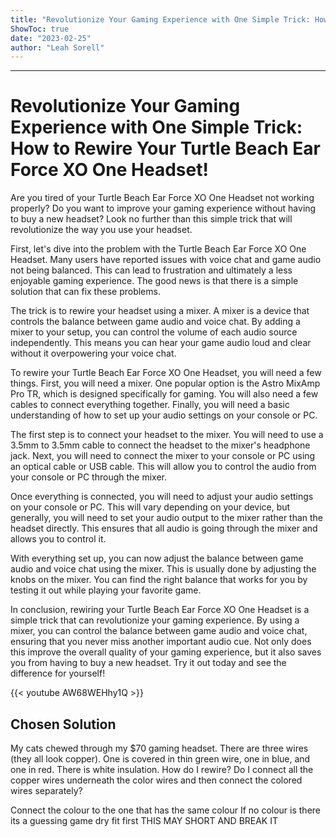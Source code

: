 ```yaml
---
title: "Revolutionize Your Gaming Experience with One Simple Trick: How to Rewire Your Turtle Beach Ear Force XO One Headset!"
ShowToc: true 
date: "2023-02-25"
author: "Leah Sorell"
---
```

*****
# Revolutionize Your Gaming Experience with One Simple Trick: How to Rewire Your Turtle Beach Ear Force XO One Headset!

Are you tired of your Turtle Beach Ear Force XO One Headset not working properly? Do you want to improve your gaming experience without having to buy a new headset? Look no further than this simple trick that will revolutionize the way you use your headset.

First, let's dive into the problem with the Turtle Beach Ear Force XO One Headset. Many users have reported issues with voice chat and game audio not being balanced. This can lead to frustration and ultimately a less enjoyable gaming experience. The good news is that there is a simple solution that can fix these problems.

The trick is to rewire your headset using a mixer. A mixer is a device that controls the balance between game audio and voice chat. By adding a mixer to your setup, you can control the volume of each audio source independently. This means you can hear your game audio loud and clear without it overpowering your voice chat.

To rewire your Turtle Beach Ear Force XO One Headset, you will need a few things. First, you will need a mixer. One popular option is the Astro MixAmp Pro TR, which is designed specifically for gaming. You will also need a few cables to connect everything together. Finally, you will need a basic understanding of how to set up your audio settings on your console or PC.

The first step is to connect your headset to the mixer. You will need to use a 3.5mm to 3.5mm cable to connect the headset to the mixer's headphone jack. Next, you will need to connect the mixer to your console or PC using an optical cable or USB cable. This will allow you to control the audio from your console or PC through the mixer.

Once everything is connected, you will need to adjust your audio settings on your console or PC. This will vary depending on your device, but generally, you will need to set your audio output to the mixer rather than the headset directly. This ensures that all audio is going through the mixer and allows you to control it.

With everything set up, you can now adjust the balance between game audio and voice chat using the mixer. This is usually done by adjusting the knobs on the mixer. You can find the right balance that works for you by testing it out while playing your favorite game.

In conclusion, rewiring your Turtle Beach Ear Force XO One Headset is a simple trick that can revolutionize your gaming experience. By using a mixer, you can control the balance between game audio and voice chat, ensuring that you never miss another important audio cue. Not only does this improve the overall quality of your gaming experience, but it also saves you from having to buy a new headset. Try it out today and see the difference for yourself!

{{< youtube AW68WEHhy1Q >}} 



## Chosen Solution
 My cats chewed through my $70 gaming headset. There are three wires (they all look copper). One is covered in thin green wire, one in blue, and one in red. There is white insulation. How do I rewire? Do I connect all the copper wires underneath the color wires and then connect the colored wires separately?

 Connect the colour to the one that has the same colour
If no colour is there its a guessing game dry fit first
THIS MAY SHORT AND BREAK IT




